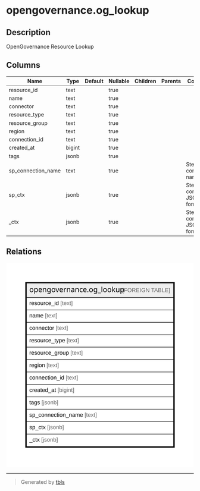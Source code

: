 # opengovernance.og_lookup

## Description

OpenGovernance Resource Lookup

## Columns

| Name | Type | Default | Nullable | Children | Parents | Comment |
| ---- | ---- | ------- | -------- | -------- | ------- | ------- |
| resource_id | text |  | true |  |  |  |
| name | text |  | true |  |  |  |
| connector | text |  | true |  |  |  |
| resource_type | text |  | true |  |  |  |
| resource_group | text |  | true |  |  |  |
| region | text |  | true |  |  |  |
| connection_id | text |  | true |  |  |  |
| created_at | bigint |  | true |  |  |  |
| tags | jsonb |  | true |  |  |  |
| sp_connection_name | text |  | true |  |  | Steampipe connection name. |
| sp_ctx | jsonb |  | true |  |  | Steampipe context in JSON form. |
| _ctx | jsonb |  | true |  |  | Steampipe context in JSON form. |

## Relations

![er](opengovernance.og_lookup.svg)

---

> Generated by [tbls](https://github.com/k1LoW/tbls)

